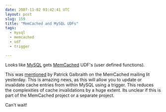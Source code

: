 ```yaml
---
date: 2007-11-02 03:42:41 UTC
layout: post
slug: 159
title: "MemCached and MySQL UDFs"
tags:
  - mysql
  - memcached
  - udf
  - trigger

---
```

<p>Looks like <a href="http://www.mysql.com/">MySQL</a> gets <a href="http://www.danga.com/memcached/">MemCached</a> UDF's (user defined functions).</p>

<p>This was <a href="http://lists.danga.com/pipermail/memcached/2007-October/005626.html">mentioned</a> by Patrick Galbraith on the MemCached mailing lit yesterday. This is amazing news, as this will allow you to update or invalidate cache entries from within MySQL using a trigger. This reduces the complexities of cache invalidations by a huge extent. Its unclear if this is part of the MemCached project or a separate project.</p>

<p>Can't wait!</p>
